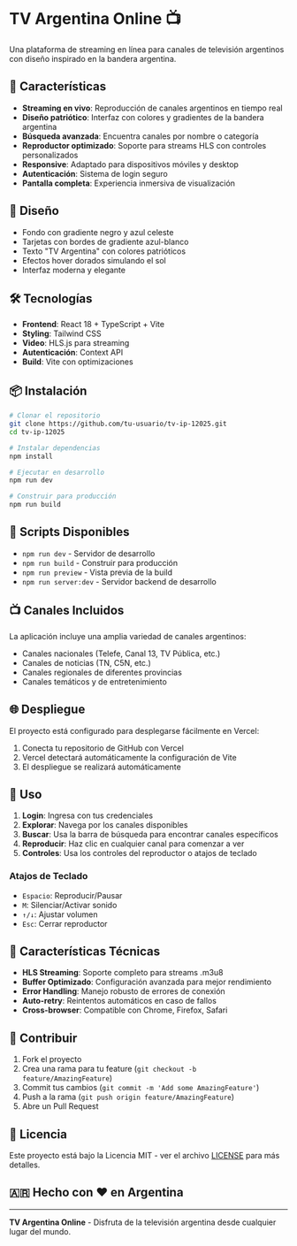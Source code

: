 # TV Argentina Online 📺

Una plataforma de streaming en línea para canales de televisión argentinos con diseño inspirado en la bandera argentina.

## 🚀 Características

- **Streaming en vivo**: Reproducción de canales argentinos en tiempo real
- **Diseño patriótico**: Interfaz con colores y gradientes de la bandera argentina
- **Búsqueda avanzada**: Encuentra canales por nombre o categoría
- **Reproductor optimizado**: Soporte para streams HLS con controles personalizados
- **Responsive**: Adaptado para dispositivos móviles y desktop
- **Autenticación**: Sistema de login seguro
- **Pantalla completa**: Experiencia inmersiva de visualización

## 🎨 Diseño

- Fondo con gradiente negro y azul celeste
- Tarjetas con bordes de gradiente azul-blanco
- Texto "TV Argentina" con colores patrióticos
- Efectos hover dorados simulando el sol
- Interfaz moderna y elegante

## 🛠️ Tecnologías

- **Frontend**: React 18 + TypeScript + Vite
- **Styling**: Tailwind CSS
- **Video**: HLS.js para streaming
- **Autenticación**: Context API
- **Build**: Vite con optimizaciones

## 📦 Instalación

```bash
# Clonar el repositorio
git clone https://github.com/tu-usuario/tv-ip-12025.git
cd tv-ip-12025

# Instalar dependencias
npm install

# Ejecutar en desarrollo
npm run dev

# Construir para producción
npm run build
```

## 🔧 Scripts Disponibles

- `npm run dev` - Servidor de desarrollo
- `npm run build` - Construir para producción
- `npm run preview` - Vista previa de la build
- `npm run server:dev` - Servidor backend de desarrollo

## 📺 Canales Incluidos

La aplicación incluye una amplia variedad de canales argentinos:
- Canales nacionales (Telefe, Canal 13, TV Pública, etc.)
- Canales de noticias (TN, C5N, etc.)
- Canales regionales de diferentes provincias
- Canales temáticos y de entretenimiento

## 🌐 Despliegue

El proyecto está configurado para desplegarse fácilmente en Vercel:

1. Conecta tu repositorio de GitHub con Vercel
2. Vercel detectará automáticamente la configuración de Vite
3. El despliegue se realizará automáticamente

## 📱 Uso

1. **Login**: Ingresa con tus credenciales
2. **Explorar**: Navega por los canales disponibles
3. **Buscar**: Usa la barra de búsqueda para encontrar canales específicos
4. **Reproducir**: Haz clic en cualquier canal para comenzar a ver
5. **Controles**: Usa los controles del reproductor o atajos de teclado

### Atajos de Teclado
- `Espacio`: Reproducir/Pausar
- `M`: Silenciar/Activar sonido
- `↑/↓`: Ajustar volumen
- `Esc`: Cerrar reproductor

## 🎯 Características Técnicas

- **HLS Streaming**: Soporte completo para streams .m3u8
- **Buffer Optimizado**: Configuración avanzada para mejor rendimiento
- **Error Handling**: Manejo robusto de errores de conexión
- **Auto-retry**: Reintentos automáticos en caso de fallos
- **Cross-browser**: Compatible con Chrome, Firefox, Safari

## 🤝 Contribuir

1. Fork el proyecto
2. Crea una rama para tu feature (`git checkout -b feature/AmazingFeature`)
3. Commit tus cambios (`git commit -m 'Add some AmazingFeature'`)
4. Push a la rama (`git push origin feature/AmazingFeature`)
5. Abre un Pull Request

## 📄 Licencia

Este proyecto está bajo la Licencia MIT - ver el archivo [LICENSE](LICENSE) para más detalles.

## 🇦🇷 Hecho con ❤️ en Argentina

---

**TV Argentina Online** - Disfruta de la televisión argentina desde cualquier lugar del mundo.
